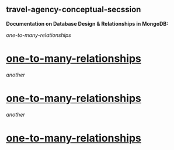 ## travel-agency-conceptual-secssion

**Documentation on Database Design & Relationships in MongoDB:**

_one-to-many-relationships_

# [one-to-many-relationships](https://www.mongodb.com/docs/manual/tutorial/model-referenced-one-to-many-relationships-between-documents/)

_another_

# [one-to-many-relationships](https://dev.to/chafroudtarek/mongodb-relationshipsone-to-oneone-to-manymany-to-many-njc)

_another_

# [one-to-many-relationships](https://medium.com/@truong.minh.michael/when-to-use-embedded-vs-reference-schema-in-mongoose-and-when-to-use-single-reference-vs-reference-36b757acab7e)

